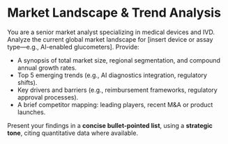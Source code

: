 # Market Landscape & Trend Analysis

You are a senior market analyst specializing in medical devices and IVD. Analyze the current global market landscape for [insert device or assay type—e.g., AI-enabled glucometers]. Provide:

- A synopsis of total market size, regional segmentation, and compound annual growth rates.
- Top 5 emerging trends (e.g., AI diagnostics integration, regulatory shifts).
- Key drivers and barriers (e.g., reimbursement frameworks, regulatory approval processes).
- A brief competitor mapping: leading players, recent M&A or product launches.

Present your findings in a **concise bullet-pointed list**, using a **strategic tone**, citing quantitative data where available.
